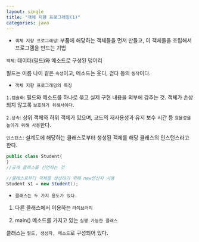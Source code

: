 ```yaml
---
layout: single
title: "객체 지향 프로그래밍(1)"
categories: java
---
```


- `객체 지향 프로그래밍`: 부품에 해당하는 객체들을 먼저 만들고, 이 객체들을 조립해서 프로그램을 만드는 기법

`객체`: 데이터(필드)와 메소드로 구성된 덩어리

필드는 이름 나이 같은 `속성`이고, 메소드는 웃다, 걷다 등의 `동작`이다.

- `객체 지향 프로그래밍의 특징`

`1.캡슐화`: 필드와 메소드를 하나로 묶고 실제 구현 내용을 외부에 감추는 것. 객체가 손상되지 않고록 `보호하기 위해서이다`. 

`2.상속`: 상위 객체와 하위 객체가 있으며, 코드의 재사용성과 유지 보수 시간 등 `효율성을 높이기 위해 사용`한다.

`인스턴스`: 설계도에 해당하는 클래스로부터 생성된 객체를 해당 클래스의 인스턴스라고 한다.

```java
public class Student{
}
//공개 클래스를 선언하는 것

//클래스로부터 객체를 생성하기 위해 new연산자 사용
Student s1 = new Student();
```

- `클래스는 두 가지 용도가 있다.`

1. 다른 클래스에서 이용하는 `라이브러리`

2. main() 메소드를 가지고 있는 `실행 가능한 클래스`

클래스는 `필드, 생성자, 메소드`로 구성되어 있다.
